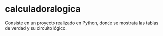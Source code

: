 # calculadoralogica
Consiste en un proyecto realizado en Python, donde se mostrata las tablas de verdad y su circuito lógico.
